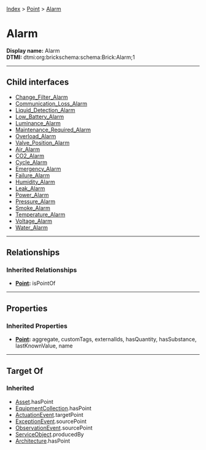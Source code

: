 [Index](../../Index.md) > [Point](../Point.md) > [Alarm](#)
# Alarm

**Display name:** Alarm<br />
**DTMI:** dtmi:org:brickschema:schema:Brick:Alarm;1

---

## Child interfaces
* [Change_Filter_Alarm](Change_Filter_Alarm.md)
* [Communication_Loss_Alarm](Communication_Loss_Alarm.md)
* [Liquid_Detection_Alarm](Liquid_Detection_Alarm.md)
* [Low_Battery_Alarm](Low_Battery_Alarm.md)
* [Luminance_Alarm](Luminance_Alarm.md)
* [Maintenance_Required_Alarm](Maintenance_Required_Alarm.md)
* [Overload_Alarm](Overload_Alarm.md)
* [Valve_Position_Alarm](Valve_Position_Alarm.md)
* [Air_Alarm](Air_Alarm/Air_Alarm.md)
* [CO2_Alarm](CO2_Alarm/CO2_Alarm.md)
* [Cycle_Alarm](Cycle_Alarm/Cycle_Alarm.md)
* [Emergency_Alarm](Emergency_Alarm/Emergency_Alarm.md)
* [Failure_Alarm](Failure_Alarm/Failure_Alarm.md)
* [Humidity_Alarm](Humidity_Alarm/Humidity_Alarm.md)
* [Leak_Alarm](Leak_Alarm/Leak_Alarm.md)
* [Power_Alarm](Power_Alarm/Power_Alarm.md)
* [Pressure_Alarm](Pressure_Alarm/Pressure_Alarm.md)
* [Smoke_Alarm](Smoke_Alarm/Smoke_Alarm.md)
* [Temperature_Alarm](Temperature_Alarm/Temperature_Alarm.md)
* [Voltage_Alarm](Voltage_Alarm/Voltage_Alarm.md)
* [Water_Alarm](Water_Alarm/Water_Alarm.md)

---

## Relationships
### Inherited Relationships
* **[Point](../Point.md):** isPointOf

---

## Properties
### Inherited Properties
* **[Point](../Point.md):** aggregate, customTags, externalIds, hasQuantity, hasSubstance, lastKnownValue, name

---

## Target Of
### Inherited
* [Asset](../../Asset/Asset.md).hasPoint
* [EquipmentCollection](../../Collection/AssetCollection/EquipmentCollection/EquipmentCollection.md).hasPoint
* [ActuationEvent](../../Event/PointEvent/ActuationEvent.md).targetPoint
* [ExceptionEvent](../../Event/PointEvent/ExceptionEvent.md).sourcePoint
* [ObservationEvent](../../Event/PointEvent/ObservationEvent.md).sourcePoint
* [ServiceObject](../../Information/ServiceObject/ServiceObject.md).producedBy
* [Architecture](../../Space/Architecture/Architecture.md).hasPoint
